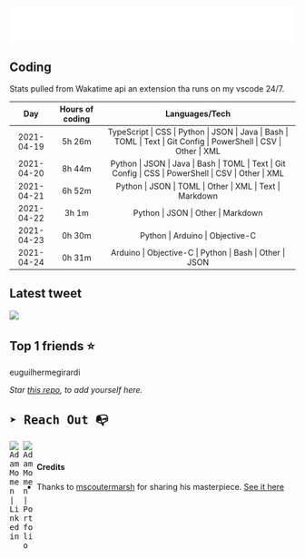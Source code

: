 
![test image size](/assets/welcome_message.gif)

## Coding
Stats pulled from Wakatime api an extension tha runs on my vscode 24/7.

|Day|Hours of coding|Languages/Tech|
|:-:|:-:|:-:|
|2021-04-19|5h 26m|TypeScript &#124; CSS &#124; Python &#124; JSON &#124; Java &#124; Bash &#124; TOML &#124; Text &#124; Git Config &#124; PowerShell &#124; CSV &#124; Other &#124; XML|
|2021-04-20|8h 44m|Python &#124; JSON &#124; Java &#124; Bash &#124; TOML &#124; Text &#124; Git Config &#124; CSS &#124; PowerShell &#124; CSV &#124; Other &#124; XML|
|2021-04-21|6h 52m|Python &#124; JSON &#124; TOML &#124; Other &#124; XML &#124; Text &#124; Markdown|
|2021-04-22|3h 1m|Python &#124; JSON &#124; Other &#124; Markdown|
|2021-04-23|0h 30m|Python &#124; Arduino &#124; Objective-C|
|2021-04-24|0h 31m|Arduino &#124; Objective-C &#124; Python &#124; Bash &#124; Other &#124; JSON|

## Latest tweet
[<img src="<tweet-image-url>" width="400">](<tweet-url>)

## Top 1 friends ⭐️
euguilhermegirardi

*Star [this repo](https://github.com/AdamMomen/AdamMomen), to add yourself here.*


<samp>

## ➤ Reach Out :mailbox_with_no_mail:

>
  <a href="https://www.linkedin.com/in/adam-momen-99596275/">
     <img align="left" alt="Adam Momen | Linkedin" width="24px" src="./assets/Linkedin.svg" />
   </a>

   <a href="https://adammomen.com/">
     <img align="left" alt="Adam Momen | Portfolio" width="24px" src="./assets/web.svg" />
   </a>

</samp>

<br>

#### Credits
* Thanks to [mscoutermarsh](https://github.com/mscoutermarsh) for sharing his masterpiece. [See it here](https://github.com/mscoutermarsh/mscoutermarsh)